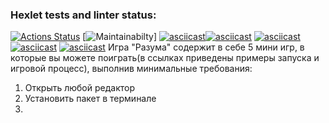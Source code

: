 ### Hexlet tests and linter status:
[![Actions Status](https://github.com/gradrrs/frontend-project-44/actions/workflows/hexlet-check.yml/badge.svg)](https://github.com/gradrrs/frontend-project-44/actions)
[![Maintainabilty](https://codeclimate.com/github/gradrrs/frontend-project-44/maintainability)]
[![asciicast](https://asciinema.org/a/PDfgx2tBFVPPqZTk1xqNFZS37.svg)](https://asciinema.org/a/PDfgx2tBFVPPqZTk1xqNFZS37)[![asciicast](https://asciinema.org/a/sGoS6tZxaElfqosXuKDb7pczU.svg)](https://asciinema.org/a/sGoS6tZxaElfqosXuKDb7pczU)
[![asciicast](https://asciinema.org/a/lhakbFEX9vrPGLeJBKOBvPd3N.svg)](https://asciinema.org/a/lhakbFEX9vrPGLeJBKOBvPd3N)
[![asciicast](https://asciinema.org/a/vYO7MNMrbp9aqy7uOJTBZS0ff.svg)](https://asciinema.org/a/vYO7MNMrbp9aqy7uOJTBZS0ff)
[![asciicast](https://asciinema.org/a/C5Qqm7QJAgsFHOgbI5YC9vDbo.svg)](https://asciinema.org/a/C5Qqm7QJAgsFHOgbI5YC9vDbo)
Игра "Разума" содержит в себе 5 мини игр, в которые вы можете поиграть(в ссылках приведены примеры запуска и игровой процесс), выполнив минимальные требования:
1. Открыть любой редактор 
2. Установить пакет в терминале
3. 